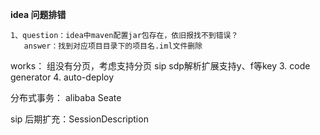 **idea 问题排错**

```
1、question：idea中maven配置jar包存在，依旧报找不到错误？
   answer：找到对应项目目录下的项目名.iml文件删除
```

works：
组没有分页，考虑支持分页
sip sdp解析扩展支持y、f等key
3. code generator
4. auto-deploy

分布式事务： alibaba Seate

sip 后期扩充：SessionDescription
